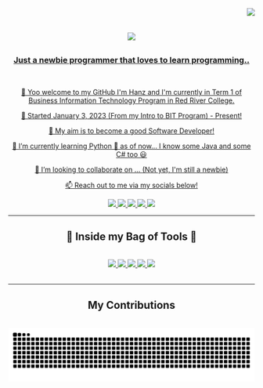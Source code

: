 <!--- Visitor Badge --->
<img align="right" src="https://visitor-badge.laobi.icu/badge?page_id=hanzians.hanzians" />

<!--- Typing SVG --->
<h1 align="center">
  <a href="https://git.io/typing-svg">
    <img src="https://readme-typing-svg.demolab.com?font=Barlow+Semi+Condensed&size=30&duration=3000&pause=1000&color=00F70C&center=true&random=false&width=435&lines=Welcome!+%F0%9F%91%8B%F0%9F%91%8B;I'm+Hanz!" />
</h1>

<!--- Header Text --->
<h3 align="center">Just a newbie programmer that loves to learn programming..</h3>

<br/>

<!--- Description --->
<div align="center">

👋 Yoo welcome to my GitHub I'm Hanz and I'm currently in Term 1 of Business Information Technology Program in Red River College.

💪 Started January 3, 2023 (From my Intro to BIT Program) - Present!

 👀 My aim is to become a good Software Developer!
 
 💭 I’m currently learning Python 🐍 as of now... I know some Java and some C# too 😃
 
 💞️ I’m looking to collaborate on ... (Not yet, I'm still a newbie)
 
 📫 Reach out to me via my socials below!

 </div>

<!--- Social Media Links --->
<div align="center"> 
  <!--- Outlook --->
  <a href="mailto:hsamonte@academic.rrc.ca">
    <img src="https://img.shields.io/badge/Student_Outlook-0078D4?style=for-the-badge&logo=microsoft-outlook&logoColor=white" />
  </a>

  <!--- Discord --->
  <a href="discordapp.com/users/160760593337286656">
    <img src="https://img.shields.io/badge/Discord-5865F2?style=for-the-badge&logo=discord&logoColor=white" />
  </a>

  <!--- Instagram --->
  <a href="https://instagram.com/hanz.ian?igshid=NGVhN2U2NjQ0Yg%3D%3D&utm_source=qr">
    <img src="https://img.shields.io/badge/Instagram-E4405F?style=for-the-badge&logo=instagram&logoColor=white" />
  </a>

  <!--- Snapchat --->
  <a href="https://t.snapchat.com/jRvAAGjw">
    <img src="https://img.shields.io/badge/Snapchat-FFFC00?style=for-the-badge&logo=snapchat&logoColor=white" />
  </a>

  <!--- VSCO --->
  <a href="https://vsco.co/hanzian/gallery">
    <img src="https://img.shields.io/badge/VSCO-FFFFFF?style=for-the-badge&logo=instagram&logoColor=black" />
  </a>
</div>

<hr/>

 <!--- Next Header Text --->
<h2 align="center">🎒 Inside my Bag of Tools 🎒</h2>

<br/>

<div align="center">
  <!--- Java --->
  <a href="https://www.java.com/en/">
    <img src="https://skillicons.dev/icons?i=java" />
  </a>

  <!--- Processing --->
  <a href="https://processing.org/">
    <img src="https://skillicons.dev/icons?i=processing" />
  </a>

  <!--- Python --->
  <a href="https://www.python.org/">
    <img src="https://skillicons.dev/icons?i=py" />
  </a>

  <!--- VSCode --->
  <a href="https://code.visualstudio.com/">
    <img src="https://skillicons.dev/icons?i=vscode" />
  </a>

  <!--- C# --->
  <a href="https://learn.microsoft.com/en-us/dotnet/csharp/">
    <img src="https://skillicons.dev/icons?i=cs" />
  </a>
</div>

<br/>
<hr/>

<!--- Snake Contributions --->
<div align="center">
  <h2> My Contributions </h2>
  <br>
  
  <img alt="snake eating my contributions" src="https://raw.githubusercontent.com/hanzians/hanzians/output/github-contribution-grid-snake.svg" />
  
  <br/><br/><br/>
</div>

  
<!---
hanzians/hanzians is a ✨ special ✨ repository because its `README.md` (this file) appears on your GitHub profile.
You can click the Preview link to take a look at your changes.
--->

